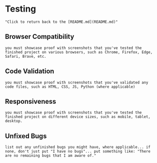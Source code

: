 # Testing
    "Click to return back to the [README.md](README.md)"
## Browser Compatibility
    you must showcase proof with screenshots that you've tested the finished project on various browsers, such as Chrome, Firefox, Edge, Safari, Brave, etc.
## Code Validation
    you must showcase proof with screenshots that you've validated any code files, such as HTML, CSS, JS, Python (where applicable)
## Responsiveness
    you must showcase proof with screenshots that you've tested the finished project on different device sizes, such as mobile, tablet, desktop.
## Unfixed Bugs
    list out any unfinished bugs you might have, where applicable... if none, don't just put "I have no bugs"... put something like: "There are no remaining bugs that I am aware of."
